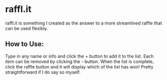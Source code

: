 <h1>raffl.it</h1>
raffl.it is something I created as the answer to a more streamlined raffle that can be used flexibly.

<h2>How to Use:</h2>
Type in any name or info and click the + button to add it to the list. Each item can be removed by clicking the - button. 
When the list is complete, click the raffle button and it will display which of the list has won! Pretty straightforward if I do say so myself.